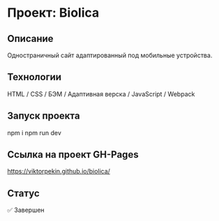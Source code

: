 # Проект: Biolica

## Описание
Одностраничный сайт адаптированный под мобильные устройства.

## Технологии

HTML / CSS / БЭМ / Адаптивная верска / JavaScript / Webpack

## Запуск проекта

npm i
npm run dev
## Ссылка на проект GH-Pages

https://viktorpekin.github.io/biolica/

## Статус

✅ Завершен
